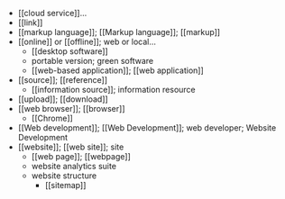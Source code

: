 - [[cloud service]]...
- [[link]]
- [[markup language]]; [[Markup language]]; [[markup]]
- [[online]] or [[offline]]; web or local...
    - [[desktop software]]
    - portable version; green software
    - [[web-based application]]; [[web application]]
- [[source]]; [[reference]]
    - [[information source]]; information resource
- [[upload]]; [[download]]
- [[web browser]]; [[browser]]
    - [[Chrome]]
- [[Web development]]; [[Web Development]]; web developer; Website Development
- [[website]]; [[web site]]; site
    - [[web page]]; [[webpage]]
    - website analytics suite
    - website structure
        - [[sitemap]]
